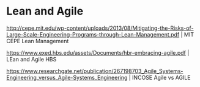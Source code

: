 
# Lean and Agile 

http://cepe.mit.edu/wp-content/uploads/2013/08/Mitigating-the-Risks-of-Large-Scale-Engineering-Programs-through-Lean-Management.pdf | MIT CEPE Lean Management

https://www.exed.hbs.edu/assets/Documents/hbr-embracing-agile.pdf | LEan and Agile HBS

https://www.researchgate.net/publication/267198703_Agile_Systems-Engineering_versus_Agile-Systems_Engineering | INCOSE Agile vs AGILE
